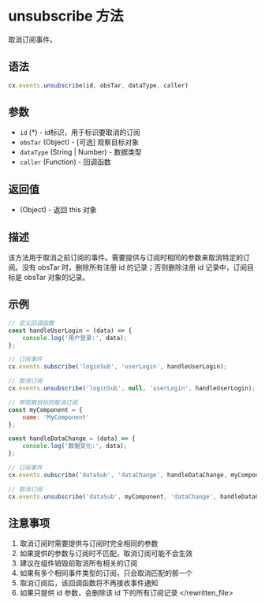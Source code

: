 # unsubscribe 方法

取消订阅事件。

## 语法

```javascript
cx.events.unsubscribe(id, obsTar, dataType, caller)
```

## 参数

- `id` (*) - id标识，用于标识要取消的订阅
- `obsTar` (Object) - [可选] 观察目标对象
- `dataType` (String | Number) - 数据类型
- `caller` (Function) - 回调函数

## 返回值

- (Object) - 返回 this 对象

## 描述

该方法用于取消之前订阅的事件。需要提供与订阅时相同的参数来取消特定的订阅。没有 obsTar 时，删除所有注册 id 的记录；否则删除注册 id 记录中，订阅目标是 obsTar 对象的记录。

## 示例

```javascript
// 定义回调函数
const handleUserLogin = (data) => {
    console.log('用户登录:', data);
};

// 订阅事件
cx.events.subscribe('loginSub', 'userLogin', handleUserLogin);

// 取消订阅
cx.events.unsubscribe('loginSub', null, 'userLogin', handleUserLogin);

// 带观察目标的取消订阅
const myComponent = {
    name: 'MyComponent'
};

const handleDataChange = (data) => {
    console.log('数据变化:', data);
};

// 订阅事件
cx.events.subscribe('dataSub', 'dataChange', handleDataChange, myComponent);

// 取消订阅
cx.events.unsubscribe('dataSub', myComponent, 'dataChange', handleDataChange);
```

## 注意事项

1. 取消订阅时需要提供与订阅时完全相同的参数
2. 如果提供的参数与订阅时不匹配，取消订阅可能不会生效
3. 建议在组件销毁前取消所有相关的订阅
4. 如果有多个相同事件类型的订阅，只会取消匹配的那一个
5. 取消订阅后，该回调函数将不再接收事件通知
6. 如果只提供 id 参数，会删除该 id 下的所有订阅记录
  </rewritten_file> 